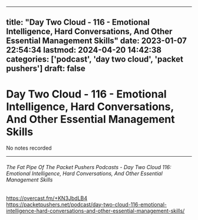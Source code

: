 
---
title: "Day Two Cloud - 116 - Emotional Intelligence, Hard Conversations, And Other Essential Management Skills"
date: 2023-01-07 22:54:34
lastmod: 2024-04-20 14:42:38
categories: ['podcast', 'day two cloud', 'packet pushers']
draft: false
---


# Day Two Cloud - 116 - Emotional Intelligence, Hard Conversations, And Other Essential Management Skills

No notes recorded

- - -
###### The Fat Pipe Of The Packet Pushers Podcasts - Day Two Cloud 116: Emotional Intelligence, Hard Conversations, And Other Essential Management Skills

https://overcast.fm/+KN3JbdLB4  
https://packetpushers.net/podcast/day-two-cloud-116-emotional-intelligence-hard-conversations-and-other-essential-management-skills/

<!-- #public #podcast #day two cloud# #packet pushers# -->

<!-- {BearID:05550ED2-7568-42FA-AC02-7DB4BA071477-28016-00002D97D7EB5D33} -->
